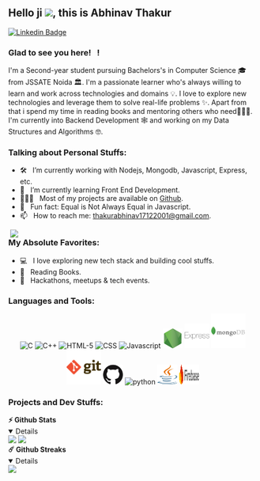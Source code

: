 <h2>Hello ji <img src="https://res.cloudinary.com/ds9lzvw8m/image/upload/v1611921212/waving_hand_sign_1024_jzecj9.gif" width="40">, this is Abhinav Thakur </h2>


[![Linkedin Badge](https://img.shields.io/badge/-LinkedIn-0e76a8?style=flat-square&logo=Linkedin&logoColor=white)](https://www.linkedin.com/in/geekyabhi/)

### Glad to see you here! &nbsp; !

I'm a Second-year student pursuing Bachelors's in Computer Science 🎓 from JSSATE Noida 🏛. I'm a passionate learner who's always willing to learn and work across technologies and domains 💡. I love to explore new technologies and leverage them to solve real-life problems ✨. Apart from that i spend my time in reading books and mentoring others who need👨🏻‍💻. I'm currently into Backend Development 🕸️ and working on my Data Structures and Algorithms 🤓.



### Talking about Personal Stuffs:

- 🛠 &nbsp; I’m currently working with Nodejs, Mongodb, Javascript, Express, etc.
- 🚀 &nbsp; I’m currently learning Front End Development.
- 👨🏻‍💻 &nbsp; Most of my projects are available on [Github](https://github.com/geekyabhi).
- 👾 &nbsp; Fun fact: Equal is Not Always Equal in Javascript.
- 📫 &nbsp; How to reach me: thakurabhinav17122001@gmail.com.

<img align="right" src="https://res.cloudinary.com/ds9lzvw8m/image/upload/v1611920261/giphy_cs2rrf.gif" width="500">

### My Absolute Favorites:

- 💻 &nbsp; I love exploring new tech stack and building cool stuffs.
- 📰 &nbsp; Reading Books.
- 🍕 &nbsp; Hackathons, meetups & tech events.

### Languages and Tools:

<p align="center">  
<img src="https://raw.githubusercontent.com/gilbarbara/logos/master/logos/c.svg" alt="C" width="40" height="40"/>
<img src="https://raw.githubusercontent.com/gilbarbara/logos/master/logos/c-plusplus.svg" alt="C++" width="40" height="40"/> 
<img src="https://raw.githubusercontent.com/gilbarbara/logos/master/logos/html-5.svg" alt="HTML-5" width="40" height="40"/>
<img src="https://raw.githubusercontent.com/gilbarbara/logos/master/logos/css-3.svg" alt="CSS" width="40" height="40"/> 
<img src="https://raw.githubusercontent.com/gilbarbara/logos/master/logos/javascript.svg" alt="Javascript" width="40" height="40"/>
<img alt="Node.js" src="https://raw.githubusercontent.com/github/explore/80688e429a7d4ef2fca1e82350fe8e3517d3494d/topics/nodejs/nodejs.png" width="40"/>
<img alt="Express.js" src="https://raw.githubusercontent.com/github/explore/80688e429a7d4ef2fca1e82350fe8e3517d3494d/topics/express/express.png" width="50"/>
<img alt="MongoDB" src="https://raw.githubusercontent.com/github/explore/80688e429a7d4ef2fca1e82350fe8e3517d3494d/topics/mongodb/mongodb.png" width="70"/>
<img alt="Git" src="https://raw.githubusercontent.com/github/explore/80688e429a7d4ef2fca1e82350fe8e3517d3494d/topics/git/git.png" width="70"/>
<img alt="GitHub" src="https://raw.githubusercontent.com/github/explore/78df643247d429f6cc873026c0622819ad797942/topics/github/github.png" width="40"/>
<img src="https://github.com/gilbarbara/logos/blob/master/logos/python.svg" alt="python" width="40" height="40"/> 
<img src="https://raw.githubusercontent.com/gilbarbara/logos/master/logos/java.svg" alt="Java" width="40" height="40"/>
<img src="https://raw.githubusercontent.com/gilbarbara/logos/master/logos/firebase.svg" alt="Firebase" width="40" height="40"/>
</p>

<!--
<code><img height="25" src="https://raw.githubusercontent.com/github/explore/80688e429a7d4ef2fca1e82350fe8e3517d3494d/topics/sass/sass.png" alt="sass"></code>
-->

### Projects and Dev Stuffs:


<summary><b>⚡ Github Stats</b></summary>
<details open>
<img height="180em" src="https://github-readme-stats.vercel.app/api?username=geekyabhi&show_icons=true&hide_border=true&&count_private=true&include_all_commits=true" />
<img height="180em" src="https://github-readme-stats.vercel.app/api/top-langs/?username=geekyabhi&exclude_repo=KNN-Image-Classification&show_icons=true&hide_border=true&layout=compact&langs_count=8"/>
 </details>


<summary><b>☄️ Github Streaks</b></summary>
<details open>
<img height="180em" src="https://github-readme-streak-stats.herokuapp.com/?user=geekyabhi&hide_border=true" />
</details>

<div align="center">

</div>
